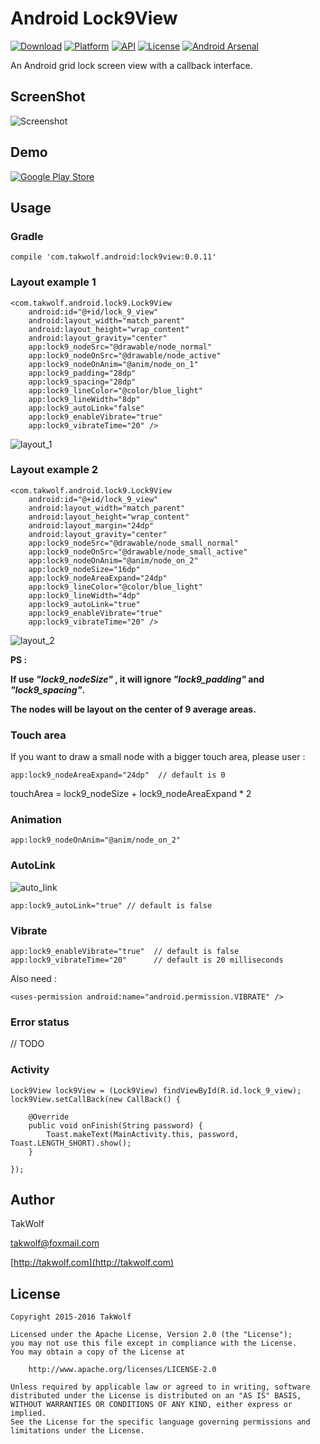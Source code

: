 # Android Lock9View #

[![Download](https://api.bintray.com/packages/takwolf/maven/Android-Lock9View/images/download.svg)](https://bintray.com/takwolf/maven/Android-Lock9View/_latestVersion)
[![Platform](https://img.shields.io/badge/platform-Android-green.svg?style=flat)](http://developer.android.com/index.html)
[![API](https://img.shields.io/badge/API-3%2B-brightgreen.svg?style=flat)](https://android-arsenal.com/api?level=3) 
[![License](https://img.shields.io/github/license/TakWolf/Android-Lock9View.svg?style=flat)](http://www.apache.org/licenses/LICENSE-2.0)
[![Android Arsenal](https://img.shields.io/badge/Android%20Arsenal-Android--Lock9View-brightgreen.svg?style=flat)](http://android-arsenal.com/details/1/1704)

An Android grid lock screen view with a callback interface.

## ScreenShot ##

![Screenshot](art/screenshot.png)

## Demo ##

[![Google Play Store](art/git_it_on_google_play.png)](https://play.google.com/store/apps/details?id=com.takwolf.android.lock9)

## Usage ##

### Gradle ###

    compile 'com.takwolf.android:lock9view:0.0.11'

### Layout example 1 ###

    <com.takwolf.android.lock9.Lock9View
        android:id="@+id/lock_9_view"
        android:layout_width="match_parent"
        android:layout_height="wrap_content"
        android:layout_gravity="center"
        app:lock9_nodeSrc="@drawable/node_normal"
        app:lock9_nodeOnSrc="@drawable/node_active"
        app:lock9_nodeOnAnim="@anim/node_on_1"
        app:lock9_padding="28dp"
        app:lock9_spacing="28dp"
        app:lock9_lineColor="@color/blue_light"
        app:lock9_lineWidth="8dp"
        app:lock9_autoLink="false"
        app:lock9_enableVibrate="true"
        app:lock9_vibrateTime="20" />

![layout_1](art/layout_1.png)

### Layout example 2 ###

    <com.takwolf.android.lock9.Lock9View
        android:id="@+id/lock_9_view"
        android:layout_width="match_parent"
        android:layout_height="wrap_content"
        android:layout_margin="24dp"
        android:layout_gravity="center"
        app:lock9_nodeSrc="@drawable/node_small_normal"
        app:lock9_nodeOnSrc="@drawable/node_small_active"
        app:lock9_nodeOnAnim="@anim/node_on_2"
        app:lock9_nodeSize="16dp"
        app:lock9_nodeAreaExpand="24dp"
        app:lock9_lineColor="@color/blue_light"
        app:lock9_lineWidth="4dp"
        app:lock9_autoLink="true"
        app:lock9_enableVibrate="true"
        app:lock9_vibrateTime="20" />

![layout_2](art/layout_2.png)

**PS :**

**If use *"lock9_nodeSize"* , it will ignore *"lock9_padding"* and *"lock9_spacing"*.**

**The nodes will be layout on the center of 9 average areas.**

### Touch area ###

If you want to draw a small node with a bigger touch area, please user :

    app:lock9_nodeAreaExpand="24dp"  // default is 0

touchArea = lock9_nodeSize + lock9_nodeAreaExpand * 2

### Animation ###

    app:lock9_nodeOnAnim="@anim/node_on_2"

### AutoLink ###

![auto_link](art/auto_link.png)

    app:lock9_autoLink="true" // default is false

### Vibrate ###

    app:lock9_enableVibrate="true"  // default is false
    app:lock9_vibrateTime="20"      // default is 20 milliseconds
    
Also need :

    <uses-permission android:name="android.permission.VIBRATE" />

### Error status ###

// TODO

### Activity ###

    Lock9View lock9View = (Lock9View) findViewById(R.id.lock_9_view);
    lock9View.setCallBack(new CallBack() {

        @Override
        public void onFinish(String password) {
            Toast.makeText(MainActivity.this, password, Toast.LENGTH_SHORT).show();
        }

    });

## Author ##

TakWolf

[takwolf@foxmail.com](mailto:takwolf@foxmail.com)

[http://takwolf.com](http://takwolf.com)

## License ##

    Copyright 2015-2016 TakWolf
    
    Licensed under the Apache License, Version 2.0 (the "License");
    you may not use this file except in compliance with the License.
    You may obtain a copy of the License at

        http://www.apache.org/licenses/LICENSE-2.0

    Unless required by applicable law or agreed to in writing, software
    distributed under the License is distributed on an "AS IS" BASIS,
    WITHOUT WARRANTIES OR CONDITIONS OF ANY KIND, either express or implied.
    See the License for the specific language governing permissions and
    limitations under the License.